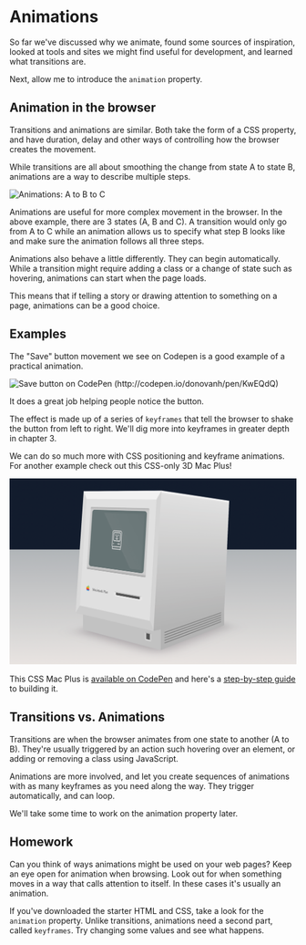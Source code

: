 # Animations

So far we've discussed why we animate, found some sources of inspiration, looked at tools and sites we might find useful for development, and learned what transitions are.

Next, allow me to introduce the `animation` property.

## Animation in the browser

Transitions and animations are similar. Both take the form of a CSS property, and have duration, delay and other ways of controlling how the browser creates the movement.

While transitions are all about smoothing the change from state A to state B, animations are a way to describe multiple steps.

![Animations: A to B to C](images/abc.png)

Animations are useful for more complex movement in the browser. In the above example, there are 3 states (A, B and C). A transition would only go from A to C while an animation allows us to specify what step B looks like and make sure the animation follows all three steps.

Animations also behave a little differently. They can begin automatically. While a transition might require adding a class or a change of state such as hovering, animations can start when the page loads.

This means that if telling a story or drawing attention to something on a page, animations can be a good choice.

## Examples

The "Save" button movement we see on Codepen is a good example of a practical animation.

![Save button on CodePen (http://codepen.io/donovanh/pen/KwEQdQ)](images/save_button-min.gif)

It does a great job helping people notice the button.

The effect is made up of a series of `keyframes` that tell the browser to shake the button from left to right. We'll dig more into keyframes in greater depth in chapter 3.

We can do so much more with CSS positioning and keyframe animations. For another example check out this CSS-only 3D Mac Plus!

![Mac Plus created using CSS (http://codepen.io/donovanh/full/HGqjp/)](images/macplus.png)

This CSS Mac Plus is [available on CodePen](http://codepen.io/donovanh/full/HGqjp/) and here's a [step-by-step guide](https://cssanimation.rocks/macplus/) to building it.

## Transitions vs. Animations

Transitions are when the browser animates from one state to another (A to B). They're usually triggered by an action such hovering over an element, or adding or removing a class using JavaScript.

Animations are more involved, and let you create sequences of animations with as many keyframes as you need along the way. They trigger automatically, and can loop.

We'll take some time to work on the animation property later.

## Homework

Can you think of ways animations might be used on your web pages? Keep an eye open for animation when browsing. Look out for when something moves in a way that calls attention to itself. In these cases it's usually an animation.

If you've downloaded the starter HTML and CSS, take a look for the `animation` property. Unlike transitions, animations need a second part, called `keyframes`. Try changing some values and see what happens.
